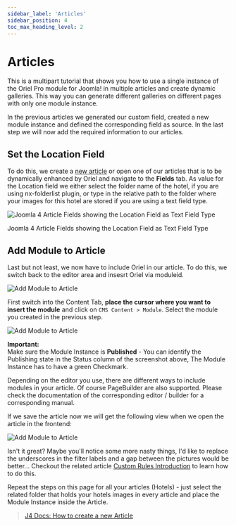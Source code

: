 ```yaml
---
sidebar_label: 'Articles'
sidebar_position: 4
toc_max_heading_level: 2
---
```


# Articles

<p class="alert alert--primary">
This is a multipart tutorial that shows you how to use a single instance of the Oriel Pro module for Joomla! in multiple 
articles and create dynamic galleries. This way you can generate different galleries on different pages with only one 
module instance.</p>

In the previous articles we generated our custom field, created a new module instance and defined the corresponding
field as source. In the last step we will now add the required information to our articles.

## Set the Location Field

To do this, we create a [new article](https://docs.joomla.org/Special:MyLanguage/J4.x:Adding_a_New_Article) or open one
of our articles that is to be dynamically enhanced by Oriel and navigate
to the **Fields** tab. As value for the Location field we either select the folder name of the hotel, if you are using
nx-folderlist plugin, or
type in the relative path to the folder where your images for this hotel are stored if you are using a text field type.

<img src="/img/tutorials/oriel_hotels/j4_article_cf.png" alt="Joomla 4 Article Fields showing the Location Field as Text Field Type" className="bordered" />
<p class="text-center meta">Joomla 4 Article Fields showing the Location Field as Text Field Type</p>

## Add Module to Article

Last but not least, we now have to include Oriel in our article. To do this, we switch back to the editor area and
insesrt Oriel via moduleid.

<img src="/img/tutorials/oriel_hotels/add_module_to_article.png" alt="Add Module to Article" className="bordered" />

First switch into the Content Tab, **place the cursor where you want to insert the module** and click
on `CMS Content > Module`.
Select the module you created in the previous step.

<img src="/img/general/module_select_place_in_article.png" alt="Add Module to Article" className="bordered" />

<p class="alert alert--warning" role="alert">
    <strong>Important:</strong><br />Make sure the Module Instance is <b>Published</b> - You can identify the Publishing state in the Status column of the screenshot above, The Module Instance has to have a green Checkmark.
</p>

Depending on the editor you use, there are different ways to include modules in your article. Of course PageBuilder are
also supported. Please check the documentation of the corresponding editor / builder for a corresponding manual.

If we save the article now we will get the following view when we open the article in the frontend:

<img src="/img/tutorials/oriel_hotels/all_in_frontend.png" alt="Add Module to Article" className="bordered" />

Isn't it great? Maybe you'll notice some more nasty things, I'd like to replace the underscores in the filter labels and
a gap between the pictures would be better... Checkout the related article [Custom Rules Introduction](/docs/oriel/custom-rules) to learn how to do this.

<p class="alert alert--primary" role="alert">
Repeat the steps on this page for all your articles (Hotels) - just select the related folder that holds your hotels images in every article and place the Module Instance inside the Article.
</p>

> [J4 Docs: How to create a new Article](https://docs.joomla.org/Special:MyLanguage/J4.x:Adding_a_New_Article)